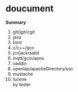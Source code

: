 doucument
=========
<b>Summary</b><br>
1. git/jgit/cgit <br>
2. java <br>
3. html <br>
4. c/c++/gcc <br>
5. jcr/jackraabit <br>
6. mqtt/gcm/apns <br>
7. vaddin <br>
8. openlap/apacheDirectory/sso <br>
9. mustache <br>
10. lucene <br>
by tester
